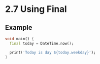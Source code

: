 # 2.7 Using Final
 
## Example

```dart
void main() {
  final today = DateTime.now();

  print('Today is day ${today.weekday}');
}
```
